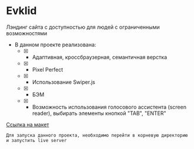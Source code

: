 # Evklid
Лэндинг сайта с доступностью для людей с ограниченными возможностями
+ В данном проекте реализована:
  - [x] - Адаптивная, кроссбраузерная, семантичная верстка
  - [x] - Pixel Perfect
  - [x] - Использование Swiper.js
  - [x] - БЭМ
  - [x] - Возможность использования голосового ассистента (screen reader), выбирать элементы кнопкой "TAB", "ENTER"

[Ссылка на макет](https://www.figma.com/file/ZckZUKF31dkAYWQQWufZtq/%D0%95%D0%B2%D0%BA%D0%BB%D0%B8%D0%B4-(new)?type=design&node-id=406480-4006&mode=design&t=yLBwGCRS6IBOuut6-0)

`
Для запуска данного проекта, необходимо перейти в корневую директорию и запустить live server
`
